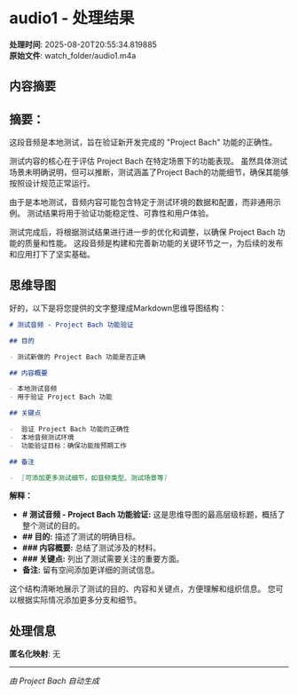 # audio1 - 处理结果

**处理时间**: 2025-08-20T20:55:34.819885  
**原始文件**: watch_folder/audio1.m4a

## 内容摘要

## 摘要：

这段音频是本地测试，旨在验证新开发完成的 "Project Bach" 功能的正确性。 

测试内容的核心在于评估 Project Bach 在特定场景下的功能表现。 虽然具体测试场景未明确说明，但可以推断，测试涵盖了Project Bach的功能细节，确保其能够按照设计规范正常运行。

由于是本地测试，音频内容可能包含特定于测试环境的数据和配置，而非通用示例。  测试结果将用于验证功能稳定性、可靠性和用户体验。

测试完成后，将根据测试结果进行进一步的优化和调整，以确保 Project Bach 功能的质量和性能。  这段音频是构建和完善新功能的关键环节之一，为后续的发布和应用打下了坚实基础。

## 思维导图

好的，以下是将您提供的文字整理成Markdown思维导图结构：

```markdown
# 测试音频 - Project Bach 功能验证

## 目的

- 测试新做的 Project Bach 功能是否正确

## 内容概要

- 本地测试音频
- 用于验证 Project Bach 功能

## 关键点

-  验证 Project Bach 功能的正确性
-  本地音频测试环境
-  功能验证目标：确保功能按预期工作

## 备注

-  [可添加更多测试细节，如音频类型、测试场景等]
```

**解释：**

*   **# 测试音频 - Project Bach 功能验证:**  这是思维导图的最高层级标题，概括了整个测试的目的。
*   **## 目的:**  描述了测试的明确目标。
*   **### 内容概要:** 总结了测试涉及的材料。
*   **### 关键点:**  列出了测试需要关注的重要方面。
*   **备注:**  留有空间添加更详细的测试信息。

这个结构清晰地展示了测试的目的、内容和关键点，方便理解和组织信息。 您可以根据实际情况添加更多分支和细节。

## 处理信息

**匿名化映射**: 无

---
*由 Project Bach 自动生成*
